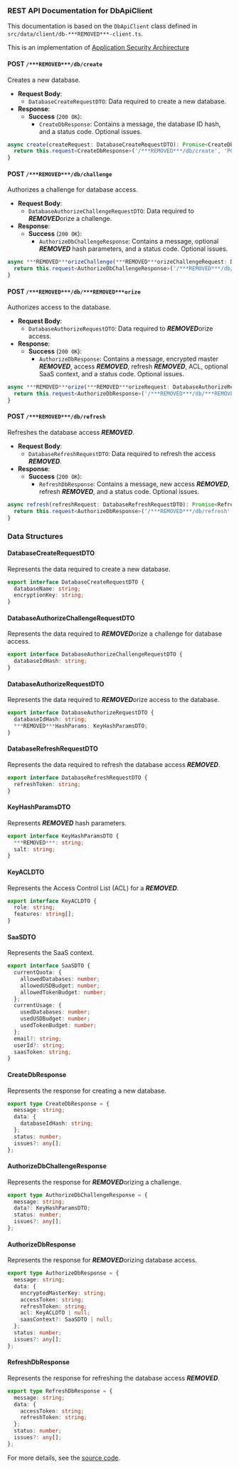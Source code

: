 ### REST API Documentation for DbApiClient

This documentation is based on the `DbApiClient` class defined in `src/data/client/db-***REMOVED***-client.ts`.

This is an implementation of [Application Security Archirecture](https://github.com/CatchTheTornado/doctor-dok/issues/65)

#### POST `/***REMOVED***/db/create`

Creates a new database.

- **Request Body**: 
  - `DatabaseCreateRequestDTO`: Data required to create a new database.
- **Response**:
  - **Success** (`200 OK`):
    - `CreateDbResponse`: Contains a message, the database ID hash, and a status code. Optional issues.

```typescript
async create(createRequest: DatabaseCreateRequestDTO): Promise<CreateDbResponse> {
  return this.request<CreateDbResponse>('/***REMOVED***/db/create', 'POST', { ecnryptedFields: [] }, createRequest) as Promise<CreateDbResponse>;
}
```

#### POST `/***REMOVED***/db/challenge`

Authorizes a challenge for database access.

- **Request Body**:
  - `DatabaseAuthorizeChallengeRequestDTO`: Data required to ***REMOVED***orize a challenge.
- **Response**:
  - **Success** (`200 OK`):
    - `AuthorizeDbChallengeResponse`: Contains a message, optional ***REMOVED*** hash parameters, and a status code. Optional issues.

```typescript
async ***REMOVED***orizeChallenge(***REMOVED***orizeChallengeRequest: DatabaseAuthorizeChallengeRequestDTO): Promise<AuthorizeDbChallengeResponse> {
  return this.request<AuthorizeDbChallengeResponse>('/***REMOVED***/db/challenge?databaseIdHash=' + encodeURIComponent(***REMOVED***orizeChallengeRequest.databaseIdHash), 'POST', { ecnryptedFields: [] }, ***REMOVED***orizeChallengeRequest) as Promise<AuthorizeDbChallengeResponse>;
}
```

#### POST `/***REMOVED***/db/***REMOVED***orize`

Authorizes access to the database.

- **Request Body**:
  - `DatabaseAuthorizeRequestDTO`: Data required to ***REMOVED***orize access.
- **Response**:
  - **Success** (`200 OK`):
    - `AuthorizeDbResponse`: Contains a message, encrypted master ***REMOVED***, access ***REMOVED***, refresh ***REMOVED***, ACL, optional SaaS context, and a status code. Optional issues.

```typescript
async ***REMOVED***orize(***REMOVED***orizeRequest: DatabaseAuthorizeRequestDTO): Promise<AuthorizeDbResponse> {
  return this.request<AuthorizeDbResponse>('/***REMOVED***/db/***REMOVED***orize?databaseIdHash=' + encodeURIComponent(***REMOVED***orizeRequest.databaseIdHash), 'POST', { ecnryptedFields: [] }, ***REMOVED***orizeRequest) as Promise<AuthorizeDbResponse>;
}
```

#### POST `/***REMOVED***/db/refresh`

Refreshes the database access ***REMOVED***.

- **Request Body**:
  - `DatabaseRefreshRequestDTO`: Data required to refresh the access ***REMOVED***.
- **Response**:
  - **Success** (`200 OK`):
    - `RefreshDbResponse`: Contains a message, new access ***REMOVED***, refresh ***REMOVED***, and a status code. Optional issues.

```typescript
async refresh(refreshRequest: DatabaseRefreshRequestDTO): Promise<RefreshDbResponse> {
  return this.request<AuthorizeDbResponse>('/***REMOVED***/db/refresh', 'POST', { ecnryptedFields: [] }, refreshRequest) as Promise<AuthorizeDbResponse>;
}
```

### Data Structures

#### DatabaseCreateRequestDTO

Represents the data required to create a new database.

```typescript
export interface DatabaseCreateRequestDTO {
  databaseName: string;
  encryptionKey: string;
}
```

#### DatabaseAuthorizeChallengeRequestDTO

Represents the data required to ***REMOVED***orize a challenge for database access.

```typescript
export interface DatabaseAuthorizeChallengeRequestDTO {
  databaseIdHash: string;
}
```

#### DatabaseAuthorizeRequestDTO

Represents the data required to ***REMOVED***orize access to the database.

```typescript
export interface DatabaseAuthorizeRequestDTO {
  databaseIdHash: string;
  ***REMOVED***HashParams: KeyHashParamsDTO;
}
```

#### DatabaseRefreshRequestDTO

Represents the data required to refresh the database access ***REMOVED***.

```typescript
export interface DatabaseRefreshRequestDTO {
  refreshToken: string;
}
```

#### KeyHashParamsDTO

Represents ***REMOVED*** hash parameters.

```typescript
export interface KeyHashParamsDTO {
  ***REMOVED***: string;
  salt: string;
}
```

#### KeyACLDTO

Represents the Access Control List (ACL) for a ***REMOVED***.

```typescript
export interface KeyACLDTO {
  role: string;
  features: string[];
}
```

#### SaaSDTO

Represents the SaaS context.

```typescript
export interface SaaSDTO {
  currentQuota: {
    allowedDatabases: number;
    allowedUSDBudget: number;
    allowedTokenBudget: number;
  };
  currentUsage: {
    usedDatabases: number;
    usedUSDBudget: number;
    usedTokenBudget: number;
  };
  email?: string;
  userId?: string;
  saasToken: string;
}
```

#### CreateDbResponse

Represents the response for creating a new database.

```typescript
export type CreateDbResponse = {
  message: string;
  data: {
    databaseIdHash: string;
  };
  status: number;
  issues?: any[];
};
```

#### AuthorizeDbChallengeResponse

Represents the response for ***REMOVED***orizing a challenge.

```typescript
export type AuthorizeDbChallengeResponse = {
  message: string;
  data?: KeyHashParamsDTO;
  status: number;
  issues?: any[];
};
```

#### AuthorizeDbResponse

Represents the response for ***REMOVED***orizing database access.

```typescript
export type AuthorizeDbResponse = {
  message: string;
  data: {
    encryptedMasterKey: string;
    accessToken: string;
    refreshToken: string;
    acl: KeyACLDTO | null;
    saasContext?: SaaSDTO | null;
  };
  status: number;
  issues?: any[];
};
```

#### RefreshDbResponse

Represents the response for refreshing the database access ***REMOVED***.

```typescript
export type RefreshDbResponse = {
  message: string;
  data: {
    accessToken: string;
    refreshToken: string;
  };
  status: number;
  issues?: any[];
};
```

For more details, see the [source code](https://github.com/CatchTheTornado/doctor-dok/blob/main/src/data/client/db-***REMOVED***-client.ts).

